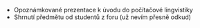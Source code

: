 - Opoznámkované prezentace k úvodu do počítačové lingvistiky
- Shrnutí předmětu od studentů z foru (už nevím přesně odkud)